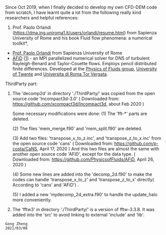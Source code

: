 Since Oct 2019, when I finally decided to develop my own CFD-DEM code from scratch, I have learnt quite a lot from the following really kind researchers and helpful references:
  1. Prof. Paolo Orlandi (https://dma.ing.uniroma1.it/users/orlandi/resume.html) from Sapienza University of Rome and his book Fluid flow phenomena: a numerical toolkit*,

* [Prof. Paolo Orlandi](https://dma.ing.uniroma1.it/users/orlandi/resume.html) from Sapienza University of Rome
* [AFiD](https://github.com/PhysicsofFluids/AFiD) [[1](#afid)] - an MPI parallelized numerical solver for DNS of turbulent Rayleigh-Benard and Taylor-Couette flows. Employs pencil distributed finite differences. Developed at the [Physics of Fluids group](https://pof.tnw.utwente.nl/), [University of Twente](https://www.utwente.nl/) and [Universita di Roma Tor Vergata](https://web.uniroma2.it/). 


ThirdParty part:

  1. The 'decomp2d' in directory './ThirdParty/' was copied from the open source code 'Incompact3d-3.0'
            ( Downloaded from: https://github.com/xcompact3d/Incompact3d, about Feb 2020 )

     Some necessary modifications were done:
        (1) The 'fft-*' parts are deleted.

        (2) The files 'mem_merge.f90' and 'mem_split.f90' are deleted.

        (3) Add two files:  'transpose_x_to_z.inc', and 'transpose_z_to_x.inc' from the open source code 'cans'
            ( Downloaded from: https://github.com/p-costa/CaNS,  April 17, 2020 )
            And this two files are almost the same with another open source code 'AFiD', except for the data type.
            ( Downloaded from: https://github.com/PhysicsofFluids/AFiD, April 26, 2020 )

        (4) Some new lines are added into the 'decomp_2d.f90' to make the codes can handle 'transpose_x_to_z' and 'transpose_z_to_x' directly( According to 'cans' and 'AFiD') . 

        (5) I added a new 'mydecomp_2d_extra.f90' to handle the update_halo more conveniently.


  2. The 'fftw3' in directory './ThirdParty/' is a version of fftw-3.3.8. It was added into the 'src' to avoid linking to external 'include' and 'lib'.        
   

    Gong Zheng
    2021/03/08

